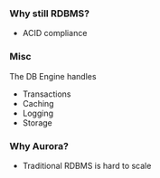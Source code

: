 
### Why still RDBMS?
- ACID compliance

### Misc
The DB Engine handles
- Transactions
- Caching
- Logging
- Storage

### Why Aurora?
- Traditional RDBMS is hard to scale

